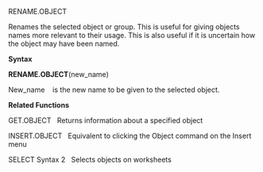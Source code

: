RENAME.OBJECT

Renames the selected object or group. This is useful for giving objects
names more relevant to their usage. This is also useful if it is
uncertain how the object may have been named.

**Syntax**

**RENAME.OBJECT**(new\_name)

New\_name    is the new name to be given to the selected object.

**Related Functions**

GET.OBJECT   Returns information about a specified object

INSERT.OBJECT   Equivalent to clicking the Object command on the Insert
menu

SELECT Syntax 2   Selects objects on worksheets


